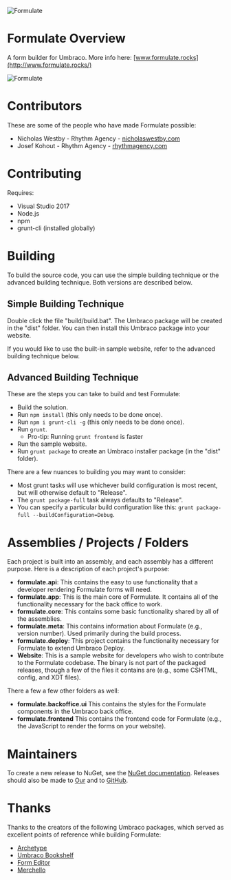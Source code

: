 ![Formulate](assets/images/formulate-icon-zoomed-out.png?raw=true "Formulate")

# Formulate Overview

A form builder for Umbraco. More info here: [www.formulate.rocks](http://www.formulate.rocks/)

![Formulate](assets/images/formulate.png?raw=true "Formulate")

# Contributors

These are some of the people who have made Formulate possible:

* Nicholas Westby - Rhythm Agency - [nicholaswestby.com](http://www.nicholaswestby.com/)
* Josef Kohout - Rhythm Agency - [rhythmagency.com](http://rhythmagency.com/leadership?idoeverything=Josef.Kohout)

# Contributing

Requires:

* Visual Studio 2017
* Node.js
* npm
* grunt-cli (installed globally)

# Building

To build the source code, you can use the simple building technique or the advanced building technique. Both versions are described below.

## Simple Building Technique

Double click the file "build/build.bat". The Umbraco package will be created in the "dist" folder. You can then install this Umbraco package into your website.

If you would like to use the built-in sample website, refer to the advanced building technique below.

## Advanced Building Technique

These are the steps you can take to build and test Formulate:

* Build the solution.
* Run `npm install` (this only needs to be done once).
* Run `npm i grunt-cli -g` (this only needs to be done once).
* Run `grunt`.
  * Pro-tip: Running `grunt frontend` is faster
* Run the sample website.
* Run `grunt package` to create an Umbraco installer package (in the "dist" folder).

There are a few nuances to building you may want to consider:

* Most grunt tasks will use whichever build configuration is most recent, but will otherwise default to "Release".
* The `grunt package-full` task always defaults to "Release".
* You can specify a particular build configuration like this: `grunt package-full --buildConfiguration=Debug`.

# Assemblies / Projects / Folders

Each project is built into an assembly, and each assembly has a different purpose. Here is a description of each project's purpose:

* **formulate.api**: This contains the easy to use functionality that a developer rendering Formulate forms will need.
* **formulate.app**: This is the main core of Formulate. It contains all of the functionality necessary for the back office to work.
* **formulate.core**: This contains some basic functionality shared by all of the assemblies.
* **formulate.meta**: This contains information about Formulate (e.g., version number). Used primarily during the build process.
* **formulate.deploy**: This project contains the functionality necessary for Formulate to extend Umbraco Deploy.
* **Website**: This is a sample website for developers who wish to contribute to the Formulate codebase. The binary is not part of the packaged releases, though a few of the files it contains are (e.g., some CSHTML, config, and XDT files).

There a few a few other folders as well:

* **formulate.backoffice.ui** This contains the styles for the Formulate components in the Umbraco back office.
* **formulate.frontend** This contains the frontend code for Formulate (e.g., the JavaScript to render the forms on your website).

# Maintainers

To create a new release to NuGet, see the [NuGet documentation](docs/nuget.md).
Releases should also be made to [Our](https://our.umbraco.org/projects/backoffice-extensions/formulate/) and to [GitHub](https://github.com/rhythmagency/formulate/releases).

# Thanks

Thanks to the creators of the following Umbraco packages, which served as excellent points of reference while building Formulate:

* [Archetype](https://github.com/imulus/Archetype)
* [Umbraco Bookshelf](https://github.com/kgiszewski/UmbracoBookshelf)
* [Form Editor](https://github.com/kjac/FormEditor)
* [Merchello](https://github.com/Merchello/Merchello)
